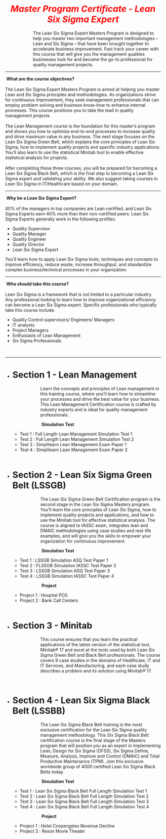 <center>
 &nbsp; &nbsp; &nbsp; &nbsp; &nbsp; &nbsp;&nbsp; &nbsp; &nbsp; &nbsp; &nbsp; &nbsp;&nbsp; &nbsp; &nbsp; &nbsp; &nbsp; &nbsp;<h1 style="color:red"><em><strong>Master Program Certificate -  Lean Six Sigma Expert</strong></em></h1>
</center>
<p style="padding-left: 90px;">
The Lean Six Sigma Expert Masters Program is designed to help you master two important management methodologies – Lean and Six Sigma – that have been brought together to accelerate business improvement. Fast track your career with this course that will give you the management qualities businesses look for and become the go-to professional for quality management projects.

<br>
<hr>
<span style="font-weight: 200;">&nbsp;</span><strong>What are the course objectives?</strong><br><br>
The Lean Six Sigma Expert Masters Program is aimed at helping you master Lean and Six Sigma principles and methodologies. As organizations strive for continuous improvement, they seek management professionals that can employ problem solving and business know-how to enhance internal processes. This course positions you to take the lead in quality management projects.<br><br>
The Lean Management course is the foundation for this master’s program and shows you how to optimize end-to-end processes to increase quality and drive maximum value in any business. The next stage focuses on the Lean Six Sigma Green Belt, which explains the core principles of Lean Six Sigma, how to implement quality projects and specific industry applications. You’ll also learn to use the statistical Minitab tool to enable effective statistical analysis for projects.<br><br>
After completing these three courses, you will be prepared for becoming a Lean Six Sigma Black Belt, which is the final step to becoming a Lean Six Sigma expert and validating your ability. We also suggest taking courses in Lean Six Sigma in IT/Healthcare based on your domain.
<br>
<hr>
<span style="font-weight: 200;">&nbsp;</span><strong>Why be a Lean Six Sigma Expert?</strong><br><br>
40% of the managers in top companies are Lean certified, and Lean Six Sigma Experts earn 40% more than their non-certified peers. Lean Six Sigma Experts generally work in the following profiles:
<ul>
    <li>Quality Supervisor</li>
    <li>Quality Manager</li>
    <li>Quality Engineer</li>
    <li>Quality Director</li>
    <li>Lean Six Sigma Expert</li>
</ul>
You’ll learn how to apply Lean Six Sigma tools, techniques and concepts to improve efficiency, reduce waste, increase throughput, and standardize complex business/technical processes in your organization.
<br>
<hr>
<span style="font-weight: 200;">&nbsp;</span><strong>Who should take this course?</strong><br><br>
Lean Six Sigma is a framework that is not limited to a particular industry. Any professional looking to learn how to improve organizational efficiency can become a Lean Six Sigma expert. Specific professionals who typically take this course include:
<ul>
    <li>Quality Control supervisors/ Engineers/ Managers</li>
    <li>IT analysts</li>
    <li>Project Managers</li>
    <li>Enthusiasts of Lean Management</li>
   <li> Six Sigma Professionals</li>
</ul>
</p>
<br>
<hr>

<ul>
<li style="font-weight: 400;">
        <h1><strong>Section 1 - Lean Management</strong></h1>
</li>
    <p style="padding-left: 90px;">
    Learn the concepts and principles of Lean management in this training course, where you’ll learn how to streamline your processes and drive the best value for your business. This Lean Management Certification course is crafted by industry experts and is ideal for quality management professionals.</p>
    <p style="padding-left: 90px;"><span style="font-weight: 200;">&nbsp;</span><strong>Simulation Test</strong></p>
        <ul>
            <li> Test 1 : Full Length Lean Management Simulation Test 1</li>
            <li> Test 2 : Full Length Lean Management Simulation Test 2</li>
            <li> Test 3 : Simplilearn Lean Management Exam Paper 1</li>
            <li> Test 4 : Simplilearn Lean Management Exam Paper 2</li>
        </ul>
<br>
<li style="font-weight: 400;">
        <h1><strong>Section 2 - Lean Six Sigma Green Belt (LSSGB)</strong></h1>
</li>
    <p style="padding-left: 90px;">
    The Lean Six Sigma Green Belt Certification program is the second stage in the Lean Six Sigma Masters program. You’ll learn the core principles of Lean Six Sigma, how to implement quality projects and applications, and how to use the Minitab tool for effective statistical analysis. The course is aligned to IASSC exam, integrates lean and DMAIC methodologies using case studies and real-life examples, and will give you the skills to empower your organization for continuous improvement.</p>
        <p style="padding-left: 90px;"><span style="font-weight: 200;">&nbsp;</span><strong>Simulation Test</strong></p>
        <ul>
            <li> Test 1 : LSSGB Simulation ASQ Test Paper 1</li>
            <li> Test 2 : FLSSGB Simulation IASSC Test Paper 2</li>
            <li> Test 3 : LSSGB Simulation ASQ Test Paper 3</li>
            <li> Test 4 : LSSGB Simulation IASSC Test Paper 4</li>
        </ul>
        <p style="padding-left: 90px;"><span style="font-weight: 200;">&nbsp;</span><strong>Project</strong></p>
        <ul>
            <li> Project 1 : Hospital POS</li>
            <li> Project 2 : Bank Call Centers</li>
        </ul>
<br>
<li style="font-weight: 400;">
        <h1><strong>Section 3 - Minitab</strong></h1>
</li>
    <p style="padding-left: 90px;">This course ensures that you learn the practical applications of the latest version of the statistical tool, Minitab® 17 and excel at the tools used by both Lean Six Sigma Green Belt and Black Belt professionals. The course covers 9 case studies in the domains of Healthcare, IT and IT Services, and Manufacturing, and each case study describes a problem and its solution using Minitab® 17.</p>

<br> 
<li style="font-weight: 400;">
            <h1><strong>Section 4 - Lean Six Sigma Black Belt (LSSBB)</strong></h1>
</li>
        <p style="padding-left: 90px;">The Lean Six Sigma Black Belt training is the most exclusive certification for the Lean Six Sigma quality management methodology. This Six Sigma Black Belt certification course is the final stage of the Masters program that will position you as an expert in implementing Lean, Design for Six Sigma (DFSS), Six Sigma Define, Measure, Analyze, Improve and Control (DMAIC) and Total Productive Maintenance (TPM). Join this exclusive worldwide group of 4000 certified Lean Six Sigma Black Belts today.</p>
        <p style="padding-left: 90px;"><span style="font-weight: 200;">&nbsp;</span><strong>Simulation Test</strong></p>
        <ul>
            <li> Test 1 : Lean Six Sigma Black Belt Full Length Simulation Test 1</li>
            <li> Test 2 : Lean Six Sigma Black Belt Full Length Simulation Test 2</li>
            <li> Test 3 : Lean Six Sigma Black Belt Full Length Simulation Test 3</li>
            <li> Test 4 : Lean Six Sigma Black Belt Full Length Simulation Test 4</li>
        </ul>
        <p style="padding-left: 90px;"><span style="font-weight: 200;">&nbsp;</span><strong>Project</strong></p>
        <ul>
            <li> Project 1 : Hotel Coopergates Revenue Decline</li>
            <li> Project 2 : Rexon Movie Theater</li>
        </ul>
</ul>
